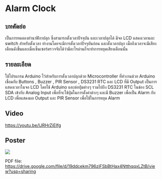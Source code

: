 # Alarm Clock
  ## บทคัดย่อ
   เป็นการทดลองทำนาฬิกาปลุก ซึ่งสามารถตั้งเวลาปัจจุบัน และเวลาปลุกได้ มีจอ LCD แสดงเวลาและ switch สำหรับตั้งเวลา ทำงานโดยจะมีการตั้งเวลาปัจจุบันก่อน และตั้งเวลาปลุก เมื่อถึงเวลาจะมีเสียงเตือนดังขึ้นและเมื่อเซ็นเซอร์ตรวจจับได้ว่ามีอะไรผ่านก็จะทำการหยุดเสียงเตือนนั้น
        
  ## รายละเอียด
   ใช้โปรแกรม Arduino ไว้สำหรับการตั้งเวลาปลุกด้วย Microcontroller ที่ทำงานด้วย Arduino เชื่อมกับ Buttons , Buzzer , PIR Sensor , DS3231 RTC และ LCD ที่มี Output เป็นการแสดงเวลาในจอ LCD โดยใช้ Arduino และต่อปุ่มต่างๆ รวมไปถึง DS3231 RTC ในช่อง SCL SDA เข้ากับ Analog Input เพื่อที่จะใช้ปุ่มในการตั้งค่าต่างๆ และมี Buzzer เพื่อเป็น Alarm กับ LCD เพื่อแสดงผล Output และ PIR Sensor เพื่อใช้ในการหยุด Alarm

  ## Video
  https://youtu.be/lJRHrZiEIfg

## Poster
  ![](alarm-clock.jpg)
  
  
  PDF file: https://drive.google.com/file/d/19ddcekm796ziFSbBtHax4NtthqqxLZtB/view?usp=sharing
